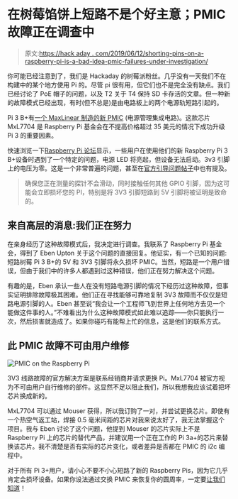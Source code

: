 # 在树莓馅饼上短路不是个好主意；PMIC 故障正在调查中

> 原文:[https://hack aday . com/2019/06/12/shorting-pins-on-a-raspberry-pi-is-a-bad-idea-pmic-failures-under-investigation/](https://hackaday.com/2019/06/12/shorting-pins-on-a-raspberry-pi-is-a-bad-idea-pmic-failures-under-investigation/)

你可能已经注意到了，我们是 Hackaday 的树莓派粉丝。几乎没有一天我们不在构建中的某个地方使用 Pi 的。尽管 pi 很有用，但它们也不是完全没有缺点。我们已经讨论了 PoE 帽子的问题，以及 T2 关于 T4 保持 SD 卡存活的文章。但一种新的故障模式已经出现，有时(但不总是)是由电路板上的两个电源轨短路引起的。

Pi 3 B+有[一个 MaxLinear 制造的新 PMIC](https://hackaday.com/2018/04/12/making-custom-silicon-for-the-latest-raspberry-pi/) (电源管理集成电路)。这款芯片 MxL7704 是 Raspberry Pi 基金会在不提高价格超过 35 美元的情况下成功升级 Pi 3 的重要因素。

快速浏览一下[Raspberry Pi 论坛](https://www.raspberrypi.org/forums/viewtopic.php?p=1438135)显示，一些用户在使用他们的新 Raspberry Pi 3 B+设备时遇到了一个特定的问题，电源 LED 将亮起，但设备无法启动。3v3 引脚上的电压为零。这是一个非常普遍的问题，甚至在[官方引导问题帖子](https://www.raspberrypi.org/forums/viewtopic.php?f=28&t=58151)中也有提及。

> 确保您正在测量的探针不会滑动，同时接触任何其他 GPIO 引脚，因为这可能会立即损坏您的 PI，特别是将 3V3 引脚短路到 5V 引脚将被证明是致命的。

## 来自高层的消息:我们正在努力

在亲身经历了这种故障模式后，我决定进行调查。我联系了 Raspberry Pi 基金会，得到了 Eben Upton 关于这个问题的直接回复。他证实，有一个已知的问题:短路树莓 Pi 3 B+的 5V 和 3V3 引脚将永久损坏 PMIC。当然，短路是一个用户错误，但由于我们中的许多人都遇到过这种错误，他们正在努力解决这个问题。

有趣的是，Eben 承认一些人在没有短路电源引脚的情况下经历过这种故障，但事实证明排除故障极其困难。他们正在寻找能够可靠地复制 3V3 故障而不仅仅是短路电源引脚的人。Eben 甚至说“我会让一个工程师飞到世界上任何地方去见一个能做这件事的人。”不难看出为什么这种故障模式如此难以追踪——你只能执行一次，然后损害就造成了。如果你碰巧有能帮上忙的信息，这是他们的联系方式。

## 此 PMIC 故障不可由用户维修

![PMIC on the Raspberry Pi](../Images/eca7dd38ac55d86e1600ca1c1ecec269.png)

3V3 线路故障的官方解决方案是联系经销商并请求更换 Pi。MxL7704 被官方视为不可由用户自行维修的部件。这显然不足以阻止我们，所以我想我应该试着把坏芯片换成新的。

MxL7704 可以通过 Mouser 获得，所以我订购了一对，并尝试更换芯片。即使有一个热空气返工站，焊接 0.5 毫米间距的芯片对我来说太好了，我无法掌握这个项目。我与 Eben 讨论了这个问题，他提到 Mouser 的芯片实际上不是 Raspberry Pi 上的芯片的替代产品，并建议用一个正在工作的 Pi 3a+的芯片来替换该芯片。我不清楚是否有实际的芯片变化，或者差异是否都在 PMIC 的 i2c 编程中。

对于所有 Pi 3+用户，请小心不要不小心短路了新的 Raspberry Pis，因为它几乎肯定会损坏设备。如果你设法通过交换 PMIC 来恢复你的圆周率，一定要[让我们知道](https://hackaday.com/submit-a-tip/)！